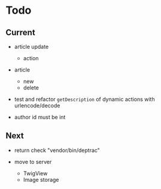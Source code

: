 # Todo

## Current

- article update
  - action

- article
  - new
  - delete

- test and refactor `getDescription` of dynamic actions with urlencode/decode

- author id must be int

## Next

- return check "vendor/bin/deptrac"

- move to server
  - TwigView
  - Image storage
  